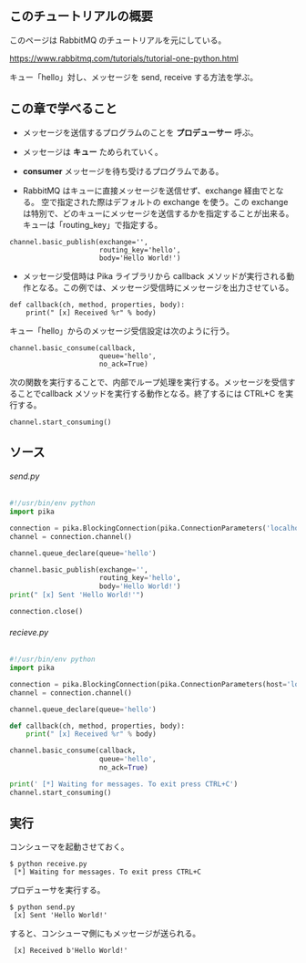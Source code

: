 
## このチュートリアルの概要

このページは RabbitMQ のチュートリアルを元にしている。

https://www.rabbitmq.com/tutorials/tutorial-one-python.html

キュー「hello」対し、メッセージを send, receive する方法を学ぶ。

## この章で学べること

* メッセージを送信するプログラムのことを **プロデューサー** 呼ぶ。

* メッセージは **キュー** ためられていく。

* **consumer** メッセージを待ち受けるプログラムである。

* RabbitMQ はキューに直接メッセージを送信せず、exchange 経由でとなる。
空で指定された際はデフォルトの exchange を使う。この exchange は特別で、どのキューにメッセージを送信するかを指定することが出来る。
キューは「routing_key」で指定する。

```
channel.basic_publish(exchange='',
                      routing_key='hello',
                      body='Hello World!')
```

* メッセージ受信時は Pika ライブラリから callback メソッドが実行される動作となる。この例では、メッセージ受信時にメッセージを出力させている。

```
def callback(ch, method, properties, body):
    print(" [x] Received %r" % body)
```

キュー「hello」からのメッセージ受信設定は次のように行う。

```
channel.basic_consume(callback,
                      queue='hello',
                      no_ack=True)
```

次の関数を実行することで、内部でループ処理を実行する。メッセージを受信することでcallback メソッドを実行する動作となる。終了するには CTRL+C を実行する。

```
channel.start_consuming()
```

## ソース

###### send.py

```python
#!/usr/bin/env python
import pika

connection = pika.BlockingConnection(pika.ConnectionParameters('localhost'))
channel = connection.channel()

channel.queue_declare(queue='hello')

channel.basic_publish(exchange='',
                      routing_key='hello',
                      body='Hello World!')
print(" [x] Sent 'Hello World!'")

connection.close()
```

###### recieve.py

```python
#!/usr/bin/env python
import pika

connection = pika.BlockingConnection(pika.ConnectionParameters(host='localhost'))
channel = connection.channel()

channel.queue_declare(queue='hello')

def callback(ch, method, properties, body):
    print(" [x] Received %r" % body)

channel.basic_consume(callback,
                      queue='hello',
                      no_ack=True)

print(' [*] Waiting for messages. To exit press CTRL+C')
channel.start_consuming()
```

## 実行

コンシューマを起動させておく。

```
$ python receive.py
 [*] Waiting for messages. To exit press CTRL+C
```

プロデューサを実行する。

```
$ python send.py
 [x] Sent 'Hello World!'
```

すると、コンシューマ側にもメッセージが送られる。

```
 [x] Received b'Hello World!'
```
